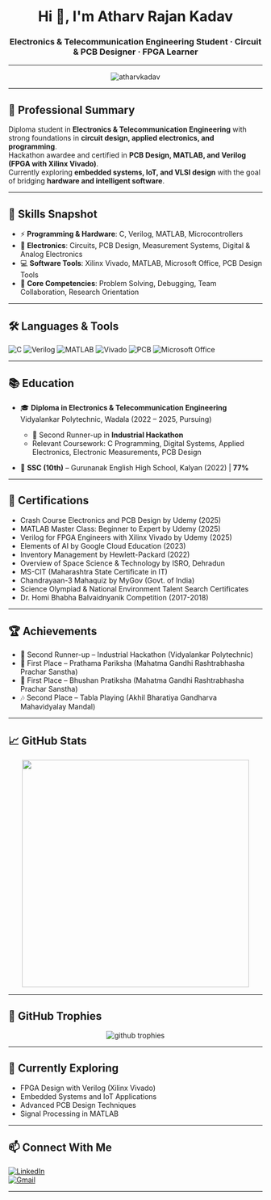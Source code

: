 <h1 align="center">Hi 👋, I'm Atharv Rajan Kadav</h1>
<h3 align="center">Electronics & Telecommunication Engineering Student · Circuit & PCB Designer · FPGA Learner</h3>

---

<p align="center">
  <img src="https://komarev.com/ghpvc/?username=atharvkadav&label=Profile%20Views&color=0e75b6&style=flat" alt="atharvkadav" />
</p>

---

## 💬 Professional Summary

Diploma student in **Electronics & Telecommunication Engineering** with strong foundations in **circuit design, applied electronics, and programming**.  
Hackathon awardee and certified in **PCB Design, MATLAB, and Verilog (FPGA with Xilinx Vivado)**.  
Currently exploring **embedded systems, IoT, and VLSI design** with the goal of bridging **hardware and intelligent software**.

---

## 🧠 Skills Snapshot  

- ⚡ **Programming & Hardware**: C, Verilog, MATLAB, Microcontrollers  
- 🔌 **Electronics**: Circuits, PCB Design, Measurement Systems, Digital & Analog Electronics  
- 💻 **Software Tools**: Xilinx Vivado, MATLAB, Microsoft Office, PCB Design Tools  
- 🎯 **Core Competencies**: Problem Solving, Debugging, Team Collaboration, Research Orientation  

---

## 🛠️ Languages & Tools  

![C](https://img.shields.io/badge/C-00599C?style=for-the-badge&logo=c&logoColor=white)
![Verilog](https://img.shields.io/badge/Verilog-FF5733?style=for-the-badge&logo=verilog&logoColor=white)
![MATLAB](https://img.shields.io/badge/MATLAB-ff8000?style=for-the-badge&logo=mathworks&logoColor=white)
![Vivado](https://img.shields.io/badge/Xilinx%20Vivado-E01F27?style=for-the-badge&logo=xilinx&logoColor=white)
![PCB](https://img.shields.io/badge/PCB%20Design-228B22?style=for-the-badge&logo=pcbsd&logoColor=white)
![Microsoft Office](https://img.shields.io/badge/Microsoft%20Office-D83B01?style=for-the-badge&logo=microsoftoffice&logoColor=white)

---

## 📚 Education  

- 🎓 **Diploma in Electronics & Telecommunication Engineering**  
  Vidyalankar Polytechnic, Wadala (2022 – 2025, Pursuing)  
  - 🥈 Second Runner-up in **Industrial Hackathon**  
  - Relevant Coursework: C Programming, Digital Systems, Applied Electronics, Electronic Measurements, PCB Design  

- 📘 **SSC (10th)** – Gurunanak English High School, Kalyan (2022) | **77%**  

---

## 📜 Certifications  

- Crash Course Electronics and PCB Design by Udemy (2025)  
- MATLAB Master Class: Beginner to Expert by Udemy (2025)  
- Verilog for FPGA Engineers with Xilinx Vivado by Udemy (2025)  
- Elements of AI by Google Cloud Education (2023)  
- Inventory Management by Hewlett-Packard (2022)  
- Overview of Space Science & Technology by ISRO, Dehradun  
- MS-CIT (Maharashtra State Certificate in IT)  
- Chandrayaan-3 Mahaquiz by MyGov (Govt. of India)  
- Science Olympiad & National Environment Talent Search Certificates  
- Dr. Homi Bhabha Balvaidnyanik Competition (2017-2018)  

---

## 🏆 Achievements  

- 🥈 Second Runner-up – Industrial Hackathon (Vidyalankar Polytechnic)  
- 🥇 First Place – Prathama Pariksha (Mahatma Gandhi Rashtrabhasha Prachar Sanstha)  
- 🥇 First Place – Bhushan Pratiksha (Mahatma Gandhi Rashtrabhasha Prachar Sanstha)  
- 🎶 Second Place – Tabla Playing (Akhil Bharatiya Gandharva Mahavidyalay Mandal)  

---

## 📈 GitHub Stats  

<p align="center">
  <img src="https://github-readme-stats.vercel.app/api?username=atharvkadav&show_icons=true&theme=tokyonight&title_color=00ffb3&icon_color=00ffb3&text_color=ffffff&bg_color=0d1117" width="450"/>
</p>

---

## 🏅 GitHub Trophies  

<p align="center">
  <img src="https://github-profile-trophy.vercel.app/?username=atharvkadav&theme=onedark&title=Commits,Repositories,Followers,Stars&margin-w=15&margin-h=15&no-frame=true&row=1" alt="github trophies" />
</p>

---

## 🌱 Currently Exploring  

- FPGA Design with Verilog (Xilinx Vivado)  
- Embedded Systems and IoT Applications  
- Advanced PCB Design Techniques  
- Signal Processing in MATLAB  

---

## 📫 Connect With Me  

[![LinkedIn](https://img.shields.io/badge/LinkedIn-0A66C2?style=flat&logo=linkedin&logoColor=white)](http://www.linkedin.com/in/atharvkadav)  
[![Gmail](https://img.shields.io/badge/Gmail-EA4335?style=flat&logo=gmail&logoColor=white)](mailto:atharvkadav7@gmail.com)  

---
